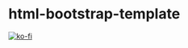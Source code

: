 html-bootstrap-template
=======================

[![ko-fi](https://www.ko-fi.com/img/githubbutton_sm.svg)](https://ko-fi.com/brandonhimpfen)
